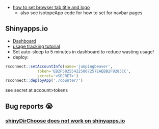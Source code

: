 - [how to set browser tab title and logo](https://stackoverflow.com/questions/51688463/shiny-page-title-and-image)
	- also see isotopeApp code for how to set for navbar pages

## Shinyapps.io

- [Dashboard](https://www.shinyapps.io/admin/#/dashboard)
- [usage tracking tutorial](https://shiny.posit.co/r/articles/improve/usage-metrics/)
- Set auto-sleep to 5 minutes in dashboard to reduce wasting usage!
- deploy:
```r
rsconnect::setAccountInfo(name='jumpingbeaver',
			  token='EB2F582554225807257EAEBB2F9283CC',
			  secret='<SECRET>')
rsconnect::deployApp('./counter/')
```
see secret at account>tokens
## Bug reports 😭

### [shinyDirChoose does not work on shinyapps.io](https://github.com/thomasp85/shinyFiles/issues/190)

